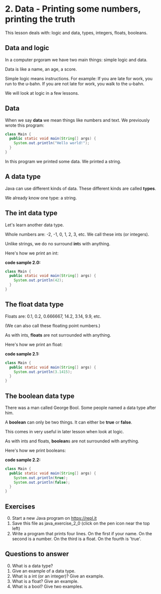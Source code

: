 
# 2. Data - Printing some numbers, printing the truth

This lesson deals with: logic and data, types, integers, floats, booleans.

## Data and logic

In a computer prgoram we have two main things: simple logic and data.

Data is like a name, an age, a score.

Simple logic means instructions. For example: If you are late for work, you run to the u-bahn. If you are not late for work, you walk to the u-bahn.

We will look at logic in a few lessons.

## Data

When we say **data** we mean things like numbers and text. We previously wrote this program:

```java
class Main {
  public static void main(String[] args) {
    System.out.println("Hello world!");
  }
}
```

In this program we printed some data. We printed a string.

## A data type

Java can use different kinds of data. These different kinds are called **types**.

We already know one type: a string.

## The int data type

Let's learn another data type.

Whole numbers are: -2, -1, 0, 1, 2, 3, etc. We call these ints (or integers).

Unlike strings, we do no surround **int**s with anything.

Here's how we print an int: 

**code sample 2.0:**

```java
class Main {
  public static void main(String[] args) {
    System.out.println(42);
  }
}
```

## The float data type

Floats are: 0.1, 0.2, 0.666667, 14.2, 3.14, 9.9, etc.

(We can also call these floating point numbers.)

As with ints, **floats** are not surrounded with anything.

Here's how we print an float: 

**code sample 2.1:**

```java
class Main {
  public static void main(String[] args) {
    System.out.println(3.1415);
  }
}
```

## The boolean data type

There was a man called George Bool. Some people named a data type after him.

A **boolean** can only be two things. It can either be **true** or **false**.

This comes in very useful in later lesson when look at logic.

As with ints and floats, **boolean**s are not surrounded with anything.

Here's how we print booleans: 

**code sample 2.2:**

```java
class Main {
  public static void main(String[] args) {
    System.out.println(true);
    System.out.println(false);
  }
}
```

## Exercises ##

0. Start a new Java program on https://repl.it
0. Save this file as java_exercise_2_0 (click on the pen icon near the top left)
0. Write a program that prints four lines. On the first if your name. On the second is a number. On the third is a float. On the fourth is 'true'.


## Questions to answer ##

0. What is a data type?
0. Give an example of a data type.
0. What is a int (or an integer)? Give an example.
0. What is a float? Give an example.
0. What is a bool? Give two examples.
